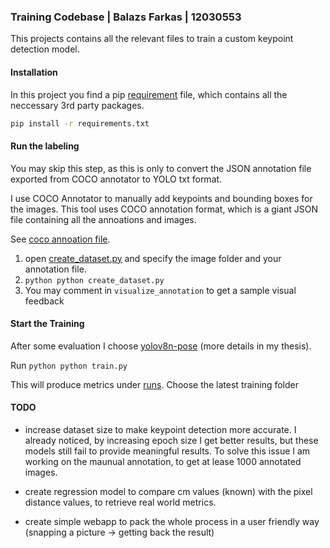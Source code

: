 ### Training Codebase | Balazs Farkas | 12030553

This projects contains all the relevant files to train a custom keypoint detection model.

#### Installation
In this project you find a pip [requirement](./requirements.txt) file, which contains all the neccessary 3rd party packages.


```bash
pip install -r requirements.txt
```

#### Run the labeling
You may skip this step, as this is only to convert the JSON annotation file exported from COCO annotator to YOLO txt format.

I use COCO Annotator to manually add keypoints and bounding boxes for the images. This tool uses COCO annotation format, which is a giant JSON file containing all the annoations and images.

See [coco annoation file](./COCO_ANNOTATIONS.json).

1. open [create_dataset.py](create_dataset.py) and specify the image folder and your annotation file.
2. ```python python create_dataset.py ```
3. You may comment in ```visualize_annotation``` to get a sample visual feedback

#### Start the Training
After some evaluation I choose [yolov8n-pose](https://github.com/ultralytics/ultralytics/blob/main/docs/en/models/yolov8.md) (more details in my thesis).

Run ```python python train.py```

This will produce metrics under [runs](./runs). Choose the latest training folder


#### TODO
- increase dataset size to make keypoint detection more accurate. 
I already noticed, by increasing epoch size I get better results, but these models still fail to provide meaningful results. To solve this issue I am working on the maunual annotation, to get at lease 1000 annotated images.

- create regression model to compare cm values (known) with the pixel distance values, to retrieve real world metrics.

- create simple webapp to pack the whole process in a user friendly way (snapping a picture -> getting back the result)
